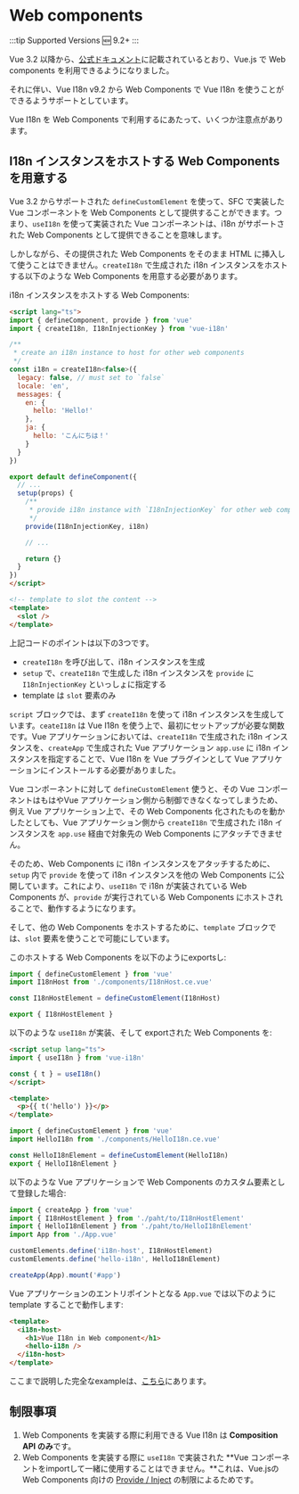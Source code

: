 # Web components

:::tip Supported Versions
:new: 9.2+
:::

Vue 3.2 以降から、[公式ドキュメント](https://v3.vuejs.org/guide/web-components.html)に記載されているとおり、Vue.js で Web components を利用できるようになりました。

それに伴い、Vue I18n v9.2 から Web Components で Vue I18n を使うことができるようサポートとしています。

Vue I18n を Web Components で利用するにあたって、いくつか注意点があります。


## I18n インスタンスをホストする Web Components を用意する

Vue 3.2 からサポートされた `defineCustomElement` を使って、SFC で実装した Vue コンポーネントを Web Components として提供することができます。つまり、`useI18n` を使って実装された Vue コンポーネントは、i18n がサポートされた Web Components として提供できることを意味します。

しかしながら、その提供された Web Components をそのまま HTML に挿入して使うことはできません。`createI18n` で生成された i18n インスタンスをホストする以下のような Web Components を用意する必要があります。

i18n インスタンスをホストする Web Components:
```html
<script lang="ts">
import { defineComponent, provide } from 'vue'
import { createI18n, I18nInjectionKey } from 'vue-i18n'

/**
 * create an i18n instance to host for other web components
 */
const i18n = createI18n<false>({
  legacy: false, // must set to `false`
  locale: 'en',
  messages: {
    en: {
      hello: 'Hello!'
    },
    ja: {
      hello: 'こんにちは！'
    }
  }
})

export default defineComponent({
  // ...
  setup(props) {
    /**
     * provide i18n instance with `I18nInjectionKey` for other web components
     */
    provide(I18nInjectionKey, i18n)

    // ...

    return {}
  }
})
</script>

<!-- template to slot the content -->
<template>
  <slot />
</template>
```

上記コードのポイントは以下の3つです。

- `createI18n` を呼び出して、i18n インスタンスを生成
- `setup` で、`createI18n` で生成した i18n インスタンスを `provide` に `I18nInjectionKey` といっしょに指定する
- template は `slot` 要素のみ

`script` ブロックでは、まず `createI18n` を使って i18n インスタンスを生成しています。`ceateI18n` は Vue I18n を使う上で、最初にセットアップが必要な関数です。Vue アプリケーションにおいては、`createI18n` で生成された i18n インスタンスを、`createApp` で生成された Vue アプリケーション `app.use` に i18n インスタンスを指定することで、Vue I18n を Vue プラグインとして Vue アプリケーションにインストールする必要がありました。

Vue コンポーネントに対して `defineCustomElement` 使うと、その Vue コンポーネントはもはやVue アプリケーション側から制御できなくなってしまうため、例え Vue アプリケーション上で、その Web Components 化されたものを動かしたとしても、Vue アプリケーション側から `createI18n` で生成された i18n インスタンスを `app.use` 経由で対象先の Web Components にアタッチできません。

そのため、Web Components に i18n インスタンスをアタッチするために、`setup` 内で `provide` を使って i18n インスタンスを他の Web Components に公開しています。これにより、`useI18n` で i18n が実装されている Web Components が、`provide` が実行されている Web Components にホストされることで、動作するようになります。

そして、他の Web Components をホストするために、`template` ブロックでは、`slot` 要素を使うことで可能にしています。

このホストする Web Components を以下のようにexportsし:

```javascript
import { defineCustomElement } from 'vue'
import I18nHost from './components/I18nHost.ce.vue'

const I18nHostElement = defineCustomElement(I18nHost)

export { I18nHostElement }
```

以下のような `useI18n` が実装、そして exportされた Web Components を:

```html
<script setup lang="ts">
import { useI18n } from 'vue-i18n'

const { t } = useI18n()
</script>

<template>
  <p>{{ t('hello') }}</p>
</template>
```

```javascript
import { defineCustomElement } from 'vue'
import HelloI18n from './components/HelloI18n.ce.vue'

const HelloI18nElement = defineCustomElement(HelloI18n)
export { HelloI18nElement }
```

以下のような Vue アプリケーションで Web Components のカスタム要素として登録した場合:

```javascript
import { createApp } from 'vue'
import { I18nHostElement } from './paht/to/I18nHostElement'
import { HelloI18nElement } from './paht/to/HelloI18nElement'
import App from './App.vue'

customElements.define('i18n-host', I18nHostElement)
customElements.define('hello-i18n', HelloI18nElement)

createApp(App).mount('#app')
```

Vue アプリケーションのエントリポイントとなる `App.vue` では以下のように template することで動作します:

```html
<template>
  <i18n-host>
    <h1>Vue I18n in Web component</h1>
    <hello-i18n />
  </i18n-host>
</template>
```

ここまで説明した完全なexampleは、[こちら](https://github.com/intlify/vue-i18n-next/tree/master/examples/web-components)にあります。

## 制限事項
1. Web Components を実装する際に利用できる Vue I18n は **Composition API のみ**です。
2. Web Components を実装する際に `useI18n` で実装された **Vue コンポーネントをimportして一緒に使用することはできません。**これは、Vue.jsの Web Components 向けの [Provide / Inject](https://v3.vuejs.org/guide/web-components.html#definecustomelement) の制限によるためです。



